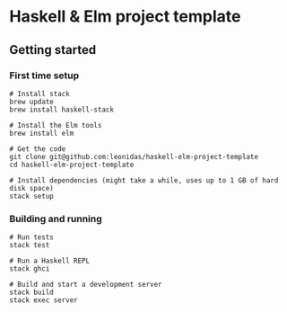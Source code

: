# Haskell & Elm project template

## Getting started

### First time setup

    # Install stack
    brew update
    brew install haskell-stack

    # Install the Elm tools
    brew install elm

    # Get the code
    git clone git@github.com:leonidas/haskell-elm-project-template
    cd haskell-elm-project-template

    # Install dependencies (might take a while, uses up to 1 GB of hard disk space)
    stack setup

### Building and running

    # Run tests
    stack test

    # Run a Haskell REPL
    stack ghci

    # Build and start a development server
    stack build
    stack exec server